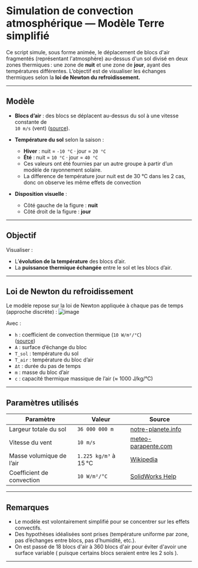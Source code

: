 # Simulation de convection atmosphérique — Modèle Terre simplifié

Ce script simule, sous forme animée, le déplacement de blocs d'air fragmentés (représentant l'atmosphère) au-dessus d'un sol divisé en deux zones thermiques : une zone de **nuit** et une zone de **jour**, ayant des températures différentes. L’objectif est de visualiser les échanges thermiques selon la **loi de Newton du refroidissement.**


---

##  Modèle

- **Blocs d’air** : des blocs se déplacent au-dessus du sol à une vitesse constante de  
  `10 m/s` (vent) ([source](https://meteo-parapente.com/#/)).
- **Température du sol** selon la saison :
  - **Hiver** : nuit = `-10 °C` · jour = `20 °C`
  - **Été**   : nuit = `10 °C` · jour = `40 °C`
  - Ces valeurs ont été fournies par un autre groupe à partir d’un modèle de rayonnement solaire.
  - La difference de température jour nuit est de 30 °C dans les 2 cas, donc on observe les même effets de convection 

- **Disposition visuelle** :
  - Côté gauche de la figure : **nuit**
  - Côté droit de la figure : **jour**

---

##  Objectif

Visualiser :
- L’**évolution de la température** des blocs d’air.
- La **puissance thermique échangée** entre le sol et les blocs d’air.

---

##  Loi de Newton du refroidissement

Le modèle repose sur la loi de Newton appliquée à chaque pas de temps (approche discrète) : ![image](https://github.com/user-attachments/assets/4afdb17e-582d-448b-b5ea-d3df37518f10)



Avec :
- `h` : coefficient de convection thermique (`10 W/m²/°C`)  
  ([source](https://help.solidworks.com/2012/french/SolidWorks/cworks/Convection_Heat_Coefficient.htm))
- `A` : surface d’échange du bloc
- `T_sol` : température du sol
- `T_air` : température du bloc d’air
- `Δt` : durée du pas de temps
- `m` : masse du bloc d’air
- `c` : capacité thermique massique de l’air (≈ 1000 J/kg/°C)

---

##  Paramètres utilisés

| Paramètre                  | Valeur                  | Source |
|---------------------------|-------------------------|--------|
| Largeur totale du sol     | `36 000 000 m`          | [notre-planete.info](https://www.notre-planete.info/terre/chiffres_cle.php) |
| Vitesse du vent           | `10 m/s`                | [meteo-parapente.com](https://meteo-parapente.com/#/) |
| Masse volumique de l’air  | `1.225 kg/m³` à 15 °C   | [Wikipedia](https://fr.wikipedia.org/wiki/Masse_volumique_de_l%27air) |
| Coefficient de convection | `10 W/m²/°C`            | [SolidWorks Help](https://help.solidworks.com/2012/french/SolidWorks/cworks/Convection_Heat_Coefficient.htm) |

---

## Remarques

- Le modèle est volontairement simplifié pour se concentrer sur les effets convectifs.
- Des hypothèses idéalisées sont prises (température uniforme par zone, pas d’échanges entre blocs, pas d’humidité, etc.).
- On est passé de 18 blocs d'air à 360 blocs d'air pour éviter d'avoir une surface variable ( puisque certains blocs seraient entre les 2 sols ).

---

